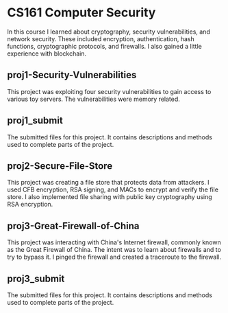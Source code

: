 # CS161 Computer Security
In this course I learned about cryptography, security vulnerabilities, and network security. These included encryption, authentication, hash functions, cryptographic protocols, and firewalls. I also gained a little experience with blockchain.
## proj1-Security-Vulnerabilities
This project was exploiting four security vulnerabilities to gain access to various toy servers. The vulnerabilities were memory related.
## proj1_submit
The submitted files for this project. It contains descriptions and methods used to complete parts of the project.
## proj2-Secure-File-Store
This project was creating a file store that protects data from attackers. I used CFB encryption, RSA signing, and MACs to encrypt and verify the file store. I also implemented file sharing with public key cryptography using RSA encryption.
## proj3-Great-Firewall-of-China
This project was interacting with China's Internet firewall, commonly known as the Great Firewall of China. The intent was to learn about firewalls and to try to bypass it. I pinged the firewall and created a traceroute to the firewall.
## proj3_submit
The submitted files for this project. It contains descriptions and methods used to complete parts of the project.